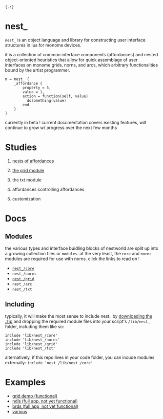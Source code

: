 `{.:}`

# nest_

`nest_` is an object language and library for constructing user interface structures in lua for monome devices. 

it is a collection of common interface components (affordances) and nested object-oriented heuristics that allow for quick assemblage of user interfaces on monome grids, norns, and arcs, which arbitrary functionalities bound by the artist programmer.

```
n = nest_ {
    _affordance {
        property = 5,
        value = 1,
        action = function(self, value)
          dosomething(value)
        end
    }
}
```

currently in beta ! current documentation covers existing features, will continue to grow w/ progress over the next few months

# Studies

1. [nests of affordances](./study/study1.md)

2. [the grid module](./study/study2.md)

3. the txt module

4. affordances controlling affordances

5. customization

# Docs

## Modules

the various types and interface buidling blocks of nestworld are split up into a growing collection files or `modules`. at the very least, the `core` and `norns` modules are required for use with norns. click the links to read on !


- [`nest_/core`](./doc/core.md)
- `nest_/norns`
- [`nest_/grid`](./doc/grid.md)
- `nest_/arc`
- `nest_/txt`


## Including

typically, it will make the most sense to include nest_ by [downloading the .zip](https://github.com/andr-ew/nest_/archive/master.zip) and dropping the required module files into your script's `/lib/nest_` folder, including them like so:

```
include 'lib/nest_/core'
include 'lib/nest_/norns'
include 'lib/nest_/grid'
include 'lib/nest_/txt'
```

alternatively, if this repo lives in your code folder, you can incude modules externally: `include 'nest_/lib/nest_/core'`

# Examples

- [grid demo (functional)](https://github.com/andr-ew/nest_/blob/master/examples/grid.lua)
- [ndls (full app, not yet functional)](https://github.com/andr-ew/ndls/blob/master/ndls.lua)
- [brds (full app, not yet functional)](https://github.com/andr-ew/brds/blob/main/brds.lua)
- [various](https://github.com/andr-ew/nest_/tree/master/examples)
